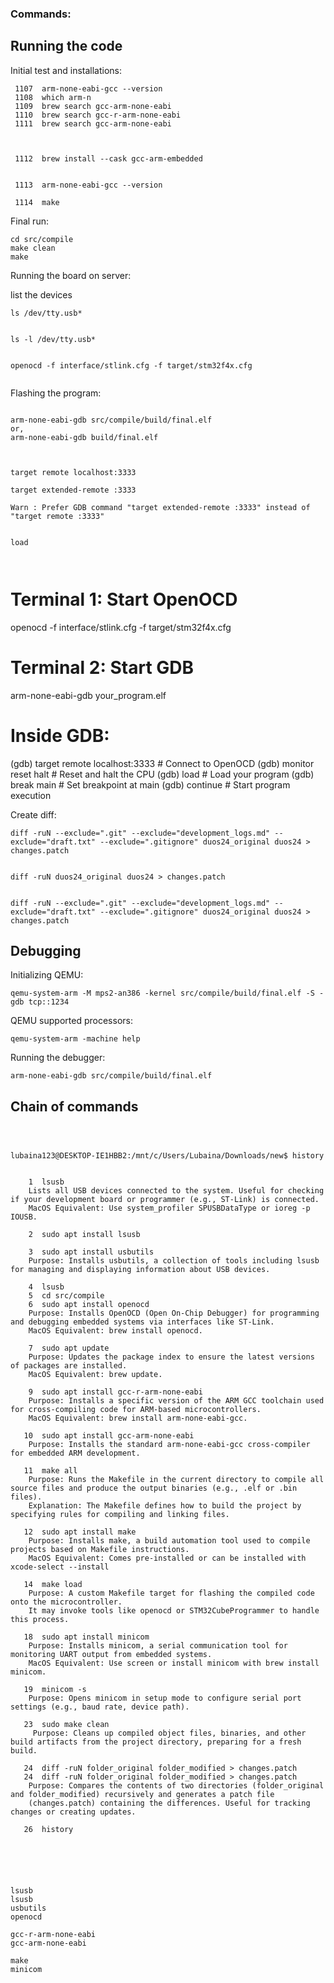 

### Commands: 


## Running the code 


Initial test and installations:

```
 1107  arm-none-eabi-gcc --version
 1108  which arm-n
 1109  brew search gcc-arm-none-eabi
 1110  brew search gcc-r-arm-none-eabi
 1111  brew search gcc-arm-none-eabi



 1112  brew install --cask gcc-arm-embedded


 1113  arm-none-eabi-gcc --version

 1114  make
```



Final run: 
```
cd src/compile
make clean
make
```




Running the board on server: 

list the devices
```
ls /dev/tty.usb*
```


```

ls -l /dev/tty.usb*


openocd -f interface/stlink.cfg -f target/stm32f4x.cfg


```






Flashing the program: 

```

arm-none-eabi-gdb src/compile/build/final.elf
or,
arm-none-eabi-gdb build/final.elf



target remote localhost:3333

target extended-remote :3333

Warn : Prefer GDB command "target extended-remote :3333" instead of "target remote :3333"


load



```





# Terminal 1: Start OpenOCD
openocd -f interface/stlink.cfg -f target/stm32f4x.cfg

# Terminal 2: Start GDB
arm-none-eabi-gdb your_program.elf

# Inside GDB:
(gdb) target remote localhost:3333    # Connect to OpenOCD
(gdb) monitor reset halt             # Reset and halt the CPU
(gdb) load                          # Load your program
(gdb) break main                    # Set breakpoint at main
(gdb) continue                      # Start program execution



Create diff: 
```
diff -ruN --exclude=".git" --exclude="development_logs.md" --exclude="draft.txt" --exclude=".gitignore" duos24_original duos24 > changes.patch


diff -ruN duos24_original duos24 > changes.patch


diff -ruN --exclude=".git" --exclude="development_logs.md" --exclude="draft.txt" --exclude=".gitignore" duos24_original duos24 > changes.patch
```



## Debugging

Initializing QEMU: 
```
qemu-system-arm -M mps2-an386 -kernel src/compile/build/final.elf -S -gdb tcp::1234
```

QEMU supported processors: 
```
qemu-system-arm -machine help
```


Running the debugger: 

```
arm-none-eabi-gdb src/compile/build/final.elf
```




## Chain of commands 


```



lubaina123@DESKTOP-IE1HBB2:/mnt/c/Users/Lubaina/Downloads/new$ history    


    1  lsusb
    Lists all USB devices connected to the system. Useful for checking if your development board or programmer (e.g., ST-Link) is connected.
    MacOS Equivalent: Use system_profiler SPUSBDataType or ioreg -p IOUSB.

    2  sudo apt install lsusb       

    3  sudo apt install usbutils
    Purpose: Installs usbutils, a collection of tools including lsusb for managing and displaying information about USB devices.

    4  lsusb    
    5  cd src/compile
    6  sudo apt install openocd   
    Purpose: Installs OpenOCD (Open On-Chip Debugger) for programming and debugging embedded systems via interfaces like ST-Link.
    MacOS Equivalent: brew install openocd.

    7  sudo apt update
    Purpose: Updates the package index to ensure the latest versions of packages are installed.
    MacOS Equivalent: brew update.
    
    9  sudo apt install gcc-r-arm-none-eabi
    Purpose: Installs a specific version of the ARM GCC toolchain used for cross-compiling code for ARM-based microcontrollers.
    MacOS Equivalent: brew install arm-none-eabi-gcc.

   10  sudo apt install gcc-arm-none-eabi   
    Purpose: Installs the standard arm-none-eabi-gcc cross-compiler for embedded ARM development.

   11  make all
    Purpose: Runs the Makefile in the current directory to compile all source files and produce the output binaries (e.g., .elf or .bin files).
    Explanation: The Makefile defines how to build the project by specifying rules for compiling and linking files.

   12  sudo apt install make   
    Purpose: Installs make, a build automation tool used to compile projects based on Makefile instructions.
    MacOS Equivalent: Comes pre-installed or can be installed with xcode-select --install
    
   14  make load   
    Purpose: A custom Makefile target for flashing the compiled code onto the microcontroller. 
    It may invoke tools like openocd or STM32CubeProgrammer to handle this process.
   
   18  sudo apt install minicom   
    Purpose: Installs minicom, a serial communication tool for monitoring UART output from embedded systems.
    MacOS Equivalent: Use screen or install minicom with brew install minicom.

   19  minicom -s
    Purpose: Opens minicom in setup mode to configure serial port settings (e.g., baud rate, device path).
   
   23  sudo make clean
     Purpose: Cleans up compiled object files, binaries, and other build artifacts from the project directory, preparing for a fresh build.

   24  diff -ruN folder_original folder_modified > changes.patch   
   24  diff -ruN folder_original folder_modified > changes.patch   
    Purpose: Compares the contents of two directories (folder_original and folder_modified) recursively and generates a patch file 
    (changes.patch) containing the differences. Useful for tracking changes or creating updates.
    
   26  history




   

lsusb
lsusb 
usbutils 
openocd 

gcc-r-arm-none-eabi
gcc-arm-none-eabi  

make 
minicom


```